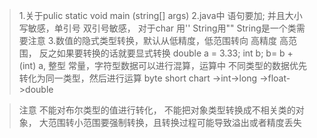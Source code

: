 > 1.关于pulic static void main (string[] args)
2.java中 语句要加; 并且大小写敏感，单引号 双引号敏感， 对于char 用''  String用"" String是一个类需要注意
3.数值的隐式类型转换，默认从低精度，低范围转向 高精度 高范围，  反之如果要转换的话就要显式转换 double a = 3.33; int b;   b= b + (int) a,
整型 常量，字符型数据可以进行混算，运算中 不同类型的数据优先转化为同一类型，然后进行运算
byte short chart ->int->long ->float->double

> 注意 不能对布尔类型的值进行转化， 不能把对象类型转换成不相关类的对象， 大范围转小范围要强制转换，且转换过程可能导致溢出或者精度丢失